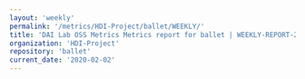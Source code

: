 ```yaml
---
layout: 'weekly'
permalink: '/metrics/HDI-Project/ballet/WEEKLY/'
title: 'DAI Lab OSS Metrics Metrics report for ballet | WEEKLY-REPORT-2020-02-02'
organization: 'HDI-Project'
repository: 'ballet'
current_date: '2020-02-02'
---
```

